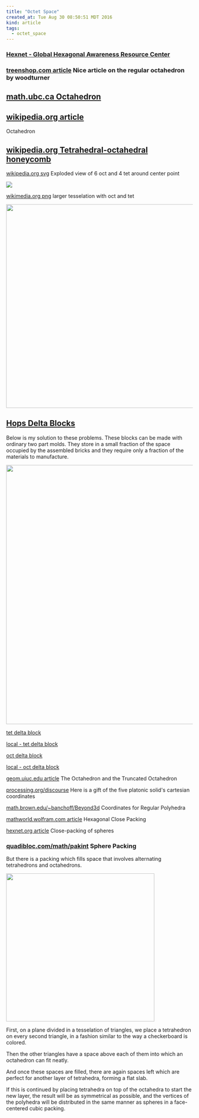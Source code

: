```yaml
---
title: "Octet Space"
created_at: Tue Aug 30 08:50:51 MDT 2016
kind: article
tags:
  - octet_space
---
```



### <a href="http://hexnet.org/" target="_blank">Hexnet - Global Hexagonal Awareness Resource Center</a>

### <a href="http://www.treenshop.com/Treenshop/ArticlesPages/FiguresOfInterest_Article/The%20Octahedron.htm" target="_blank">treenshop.com article</a> Nice article on the regular octahedron by woodturner

## <a href="http://www.math.ubc.ca/~cass/courses/m308/projects/cchang/webpages/octahedron.html" target="_blank">math.ubc.ca Octahedron</a>


## <a href="https://en.wikipedia.org/wiki/Octahedron" target="_blank">wikipedia.org article</a>

Octahedron


## <a href="https://en.wikipedia.org/wiki/Tetrahedral-octahedral_honeycomb" target="_blank">wikipedia.org Tetrahedral-octahedral honeycomb</a>

<a href="https://upload.wikimedia.org/wikipedia/commons/5/5b/TetraOctaHoneycomb-VertexConfig.svg" target="_blank">wikipedia.org svg</a>
Exploded view of 6 oct and 4 tet around center point

<img src="/assets/images/TetraOctaHoneycomb-VertexConfig.svg" >

<a href="https://upload.wikimedia.org/wikipedia/commons/d/d0/HC_P1-P3.png" target="_blank">wikimedia.org png</a>
larger tesselation with oct and tet

<img src="/assets/images/octet-tesselation-larger.png" width="550px">


## <a href="http://63.235.184.36/~hopspage/index.html" target="_blank">Hops Delta Blocks</a>

Below is my solution to these problems.  These blocks can be made with
ordinary two part molds.  They store in a small fraction of the space
occupied by the assembled bricks and they require only a fraction of
the materials to manufacture.

<img src="/assets/images/hops-delta-blocks.gif" width="700px">


<a href="http://tabletoptelephone.com/%7Ehopspage/Tet005.stl" target="_blank">tet delta block</a>


<a href="/assets/other/hops-delta-block-tet.stl" target="_blank">local - tet delta block</a>


<a href="http://tabletoptelephone.com/%7Ehopspage/Oct005.stl" target="_blank">oct delta block</a>

<a href="/assets/other/hops-delta-block-oct.stl" target="_blank">local - oct delta block</a>


<a href="http://www.geom.uiuc.edu/~sudzi/polyhedra/archimedean/octa_trunc.html" target="_blank">geom.uiuc.edu article</a>
The Octahedron and the Truncated Octahedron

<a href="https://www.processing.org/discourse/beta/num_1272064104.html" target="_blank">processing.org/discourse</a>
Here is a gift of the five platonic solid's cartesian coordinates

<a href="http://www.math.brown.edu/~banchoff/Beyond3d/chapter8/section05.html" target="_blank">math.brown.edu/~banchoff/Beyond3d</a>
Coordinates for Regular Polyhedra

<a href="http://mathworld.wolfram.com/HexagonalClosePacking.html" target="_blank">mathworld.wolfram.com article</a>
Hexagonal Close Packing

<a href="http://hexnet.org/content/close-packing-spheres" target="_blank">hexnet.org article</a>
Close-packing of spheres


### <a href="http://www.quadibloc.com/math/pakint.htm" target="_blank">quadibloc.com/math/pakint</a> Sphere Packing

But there is a packing which fills space that involves alternating
tetrahedrons and octahedrons.

<img src="/assets/images/quadibloc-math-pack-octet.gif" width="400px">

First, on a plane divided in a tesselation of triangles, we place a
tetrahedron on every second triangle, in a fashion similar to the way
a checkerboard is colored.

Then the other triangles have a space above each of them into which an
octahedron can fit neatly.

And once these spaces are filled, there are again spaces left which are
perfect for another layer of tetrahedra, forming a flat slab.

If this is continued by placing tetrahedra on top of the octahedra to
start the new layer, the result will be as symmetrical as possible, and
the vertices of the polyhedra will be distributed in the same manner as
spheres in a face-centered cubic packing.

<!--
html boilerplate
<a href="" target="_blank"></a>
<a name=""></a>
<img src="" width="400px">
<ul>
  <li></li>
</ul>
<pre>
</pre>
<pre><code>
</code></pre>
-->
